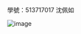 學號：513717017 沈佩如

![image](https://github.com/user-attachments/assets/cf4c282a-5e66-493c-9164-4eace4235ac9)
